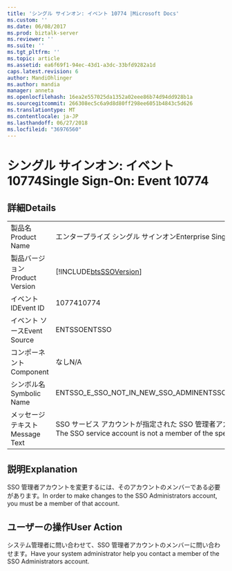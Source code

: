 ```yaml
---
title: 'シングル サインオン: イベント 10774 |Microsoft Docs'
ms.custom: ''
ms.date: 06/08/2017
ms.prod: biztalk-server
ms.reviewer: ''
ms.suite: ''
ms.tgt_pltfrm: ''
ms.topic: article
ms.assetid: ea6f69f1-94ec-43d1-a3dc-33bfd9282a1d
caps.latest.revision: 6
author: MandiOhlinger
ms.author: mandia
manager: anneta
ms.openlocfilehash: 16ea2e557025da1352a02eee86b74d94dd928b1a
ms.sourcegitcommit: 266308ec5c6a9d8d80ff298ee6051b4843c5d626
ms.translationtype: MT
ms.contentlocale: ja-JP
ms.lasthandoff: 06/27/2018
ms.locfileid: "36976560"
---
```

# <a name="single-sign-on-event-10774"></a><span data-ttu-id="f3d1a-102">シングル サインオン: イベント 10774</span><span class="sxs-lookup"><span data-stu-id="f3d1a-102">Single Sign-On: Event 10774</span></span>
## <a name="details"></a><span data-ttu-id="f3d1a-103">詳細</span><span class="sxs-lookup"><span data-stu-id="f3d1a-103">Details</span></span>  
  
|                 |                                                                                      |
|-----------------|--------------------------------------------------------------------------------------|
|  <span data-ttu-id="f3d1a-104">製品名</span><span class="sxs-lookup"><span data-stu-id="f3d1a-104">Product Name</span></span>   |                              <span data-ttu-id="f3d1a-105">エンタープライズ シングル サインオン</span><span class="sxs-lookup"><span data-stu-id="f3d1a-105">Enterprise Single Sign-On</span></span>                               |
| <span data-ttu-id="f3d1a-106">製品バージョン</span><span class="sxs-lookup"><span data-stu-id="f3d1a-106">Product Version</span></span> |              [!INCLUDE[btsSSOVersion](../includes/btsssoversion-md.md)]              |
|    <span data-ttu-id="f3d1a-107">イベント ID</span><span class="sxs-lookup"><span data-stu-id="f3d1a-107">Event ID</span></span>     |                                        <span data-ttu-id="f3d1a-108">10774</span><span class="sxs-lookup"><span data-stu-id="f3d1a-108">10774</span></span>                                         |
|  <span data-ttu-id="f3d1a-109">イベント ソース</span><span class="sxs-lookup"><span data-stu-id="f3d1a-109">Event Source</span></span>   |                                        <span data-ttu-id="f3d1a-110">ENTSSO</span><span class="sxs-lookup"><span data-stu-id="f3d1a-110">ENTSSO</span></span>                                        |
|    <span data-ttu-id="f3d1a-111">コンポーネント</span><span class="sxs-lookup"><span data-stu-id="f3d1a-111">Component</span></span>    |                                         <span data-ttu-id="f3d1a-112">なし</span><span class="sxs-lookup"><span data-stu-id="f3d1a-112">N/A</span></span>                                          |
|  <span data-ttu-id="f3d1a-113">シンボル名</span><span class="sxs-lookup"><span data-stu-id="f3d1a-113">Symbolic Name</span></span>  |                          <span data-ttu-id="f3d1a-114">ENTSSO_E_SSO_NOT_IN_NEW_SSO_ADMIN</span><span class="sxs-lookup"><span data-stu-id="f3d1a-114">ENTSSO_E_SSO_NOT_IN_NEW_SSO_ADMIN</span></span>                           |
|  <span data-ttu-id="f3d1a-115">メッセージ テキスト</span><span class="sxs-lookup"><span data-stu-id="f3d1a-115">Message Text</span></span>   | <span data-ttu-id="f3d1a-116">SSO サービス アカウントが指定された SSO 管理者アカウントのメンバーではありません。</span><span class="sxs-lookup"><span data-stu-id="f3d1a-116">The SSO service account is not a member of the specified SSO Administrators account.</span></span> |
  
## <a name="explanation"></a><span data-ttu-id="f3d1a-117">説明</span><span class="sxs-lookup"><span data-stu-id="f3d1a-117">Explanation</span></span>  
 <span data-ttu-id="f3d1a-118">SSO 管理者アカウントを変更するには、そのアカウントのメンバーである必要があります。</span><span class="sxs-lookup"><span data-stu-id="f3d1a-118">In order to make changes to the SSO Administrators account, you must be a member of that account.</span></span>  
  
## <a name="user-action"></a><span data-ttu-id="f3d1a-119">ユーザーの操作</span><span class="sxs-lookup"><span data-stu-id="f3d1a-119">User Action</span></span>  
 <span data-ttu-id="f3d1a-120">システム管理者に問い合わせて、SSO 管理者アカウントのメンバーに問い合わせます。</span><span class="sxs-lookup"><span data-stu-id="f3d1a-120">Have your system administrator help you contact a member of the SSO Administrators account.</span></span>